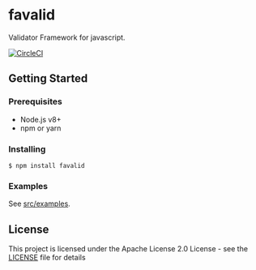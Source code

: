 # favalid

Validator Framework for javascript.

[![CircleCI](https://circleci.com/gh/akito0107/favalid.svg?style=svg)](https://circleci.com/gh/akito0107/favalid)

## Getting Started

### Prerequisites
- Node.js v8+
- npm or yarn

### Installing
```
$ npm install favalid
```

### Examples
See [src/examples](src/examples).

## License
This project is licensed under the Apache License 2.0 License - see the [LICENSE](LICENSE) file for details
